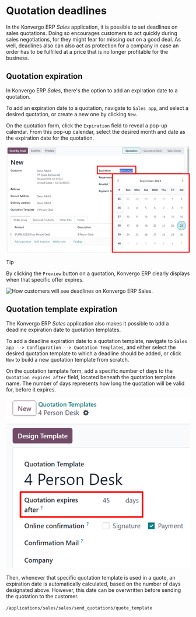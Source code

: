 # Quotation deadlines

In the Konvergo ERP *Sales* application, it is possible to set deadlines on
sales quotations. Doing so encourages customers to act quickly during
sales negotiations, for they might fear for missing out on a good deal.
As well, deadlines also can also act as protection for a company in case
an order has to be fulfilled at a price that is no longer profitable for
the business.

## Quotation expiration

In Konvergo ERP *Sales*, there's the option to add an expiration date to a
quotation.

To add an expiration date to a quotation, navigate to `Sales app`, and
select a desired quotation, or create a new one by clicking `New`.

On the quotation form, click the `Expiration` field to reveal a pop-up
calendar. From this pop-up calendar, select the desired month and date
as the expiration date for the quotation.

<img src="deadline/quotation-deadlines-expiration-field.png"
class="align-center"
alt="The expiration field on a standard quotation form in Konvergo ERP Sales." />

> [!TIP]
> By clicking the `Preview` button on a quotation, Konvergo ERP clearly displays
> when that specific offer expires.
>
> <img src="deadline/quotation-deadlines-preview.png" class="align-center"
> alt="How customers will see deadlines on Konvergo ERP Sales." />

## Quotation template expiration

The Konvergo ERP *Sales* application also makes it possible to add a deadline
expiration date to quotation templates.

To add a deadline expiration date to a quotation template, navigate to
`Sales app -->
Configuration --> Quotation Templates`, and either select the desired
quotation template to which a deadline should be added, or click `New`
to build a new quotation template from scratch.

On the quotation template form, add a specific number of days to the
`Quotation expires
after` field, located beneath the quotation template name. The number of
days represents how long the quotation will be valid for, before it
expires.

<img src="deadline/quotation-deadlines-expires-after.png"
class="align-center"
alt="The quotation expires after field on a quotation template form in Konvergo ERP Sales." />

Then, whenever that specific quotation template is used in a quote, an
expiration date is automatically calculated, based on the number of days
designated above. However, this date can be overwritten before sending
the quotation to the customer.

<div class="seealso">

`/applications/sales/sales/send_quotations/quote_template`

</div>
